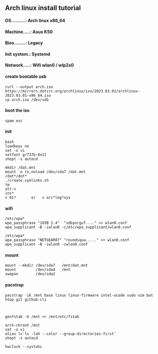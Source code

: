 ## Arch linux install tutorial

#### OS..........: Arch linux x86_64
#### Machine.....: Asus K50
#### Bios........: Legacy
#### Init system.: Systemd
#### Network.....: Wifi wlan0 / wlp2s0


#### create bootable usb

    curl --output arch.iso https://mirrors.dotsrc.org/archlinux/iso/2023.03.01/archlinux-2023.03.01-x86_64.iso
    cp arch.iso /dev/sdb



#### boot the iso

    spam esc



#### init<!--{{{-->

    bash 
    loadkeys no
    set -o vi
    setfont gr737b-8x11
    shopt -s autocd

    mkdir /dat.mnt
    mount -o ro,noload /dev/sda7 /dat.mnt
    /dat*/dot*
    ./create.symlinks.sh
    tm
    alt-v
    ins*
    v 01*       or   v arc*leg*sys
<!--}}}-->



#### wifi

    /etc/wpa*
    wpa_passphrase "103B 2.4"  "sdbyorguf...." >> wlan0.conf
    wpa_supplicant -B -iwlan0 -c/etc/wpa_supplicant/wlan0.conf

    /etc/wpa*
    wpa_passphrase "NETGEAR87" "roundsqua....." >> wlan0.conf
    wpa_supplicant -B -iwlan0 -cwlan0.conf



#### mount

    mount --mkdir /dev/sda7   /mnt/dat.mnt
    mount         /dev/sda4   /mnt
    swapon        /dev/sda2



#### pacstrap

    pacstrap -iK /mnt base linux linux-firmware intel-ucode sudo vim bat htop git github-cli 



    genfstab -U /mnt >> /mnt/etc/fstab

    arch-chroot /mnt
    set -o vi
    alias l='ls -lah --color --group-directories-first'
    shopt -s autocd

    hwclock --systohc
     
